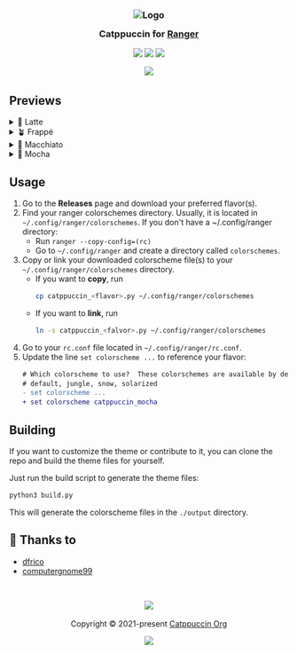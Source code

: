 <h3 align="center">
	<img src="https://raw.githubusercontent.com/catppuccin/catppuccin/main/assets/logos/exports/1544x1544_circle.png" width="100" alt="Logo"/><br/>
	<img src="https://raw.githubusercontent.com/catppuccin/catppuccin/main/assets/misc/transparent.png" height="30" width="0px"/>
	Catppuccin for <a href="https://ranger.fm/">Ranger</a>
	<img src="https://raw.githubusercontent.com/catppuccin/catppuccin/main/assets/misc/transparent.png" height="30" width="0px"/>
</h3>

<p align="center">
	<a href="https://github.com/catppuccin/template/stargazers"><img src="https://img.shields.io/github/stars/catppuccin/template?colorA=363a4f&colorB=b7bdf8&style=for-the-badge"></a>
	<a href="https://github.com/catppuccin/template/issues"><img src="https://img.shields.io/github/issues/catppuccin/template?colorA=363a4f&colorB=f5a97f&style=for-the-badge"></a>
	<a href="https://github.com/catppuccin/template/contributors"><img src="https://img.shields.io/github/contributors/catppuccin/template?colorA=363a4f&colorB=a6da95&style=for-the-badge"></a>
</p>

<p align="center">
	<img src="https://raw.githubusercontent.com/catppuccin/catppuccin/main/assets/previews/preview.webp"/>
</p>

## Previews

<details>
<summary>🌻 Latte</summary>
<img src="https://raw.githubusercontent.com/catppuccin/catppuccin/main/assets/previews/latte.webp"/>
</details>
<details>
<summary>🪴 Frappé</summary>
<img src="https://raw.githubusercontent.com/catppuccin/catppuccin/main/assets/previews/frappe.webp"/>
</details>
<details>
<summary>🌺 Macchiato</summary>
<img src="https://raw.githubusercontent.com/catppuccin/catppuccin/main/assets/previews/macchiato.webp"/>
</details>
<details>
<summary>🌿 Mocha</summary>
<img src="https://raw.githubusercontent.com/catppuccin/catppuccin/main/assets/previews/mocha.webp"/>
</details>

## Usage

1. Go to the **Releases** page and download your preferred flavor(s).
2. Find your ranger colorschemes directory. Usually, it is located in
   `~/.config/ranger/colorschemes`. If you don't have a ~/.config/ranger
   directory:
   - Run `ranger --copy-config=(rc)`
   - Go to `~/.config/ranger` and create a directory called `colorschemes`.
3. Copy or link your downloaded colorscheme file(s) to your
   `~/.config/ranger/colorschemes` directory.
   - If you want to **copy**, run
     ```bash
     cp catppuccin_<flavor>.py ~/.config/ranger/colorschemes
     ```
   - If you want to **link**, run
     ```bash
     ln -s catppuccin_<falvor>.py ~/.config/ranger/colorschemes
     ```
4. Go to your `rc.conf` file located in `~/.config/ranger/rc.conf`.
5. Update the line `set colorscheme ...` to reference your flavor:
   ```diff
   # Which colorscheme to use?  These colorschemes are available by default:
   # default, jungle, snow, solarized
   - set colorscheme ...
   + set colorscheme catppuccin_mocha
   ```

## Building

If you want to customize the theme or contribute to it, you can clone the repo
and build the theme files for yourself.

Just run the build script to generate the theme files:

```bash
python3 build.py
```

This will generate the colorscheme files in the `./output` directory.

## 💝 Thanks to

- [dfrico](https://github.com/dfrico)
- [computergnome99](https://github.com/computergnome99)

&nbsp;

<p align="center">
	<img src="https://raw.githubusercontent.com/catppuccin/catppuccin/main/assets/footers/gray0_ctp_on_line.svg?sanitize=true" />
</p>

<p align="center">
	Copyright &copy; 2021-present <a href="https://github.com/catppuccin" target="_blank">Catppuccin Org</a>
</p>

<p align="center">
	<a href="https://github.com/catppuccin/catppuccin/blob/main/LICENSE"><img src="https://img.shields.io/static/v1.svg?style=for-the-badge&label=License&message=MIT&logoColor=d9e0ee&colorA=363a4f&colorB=b7bdf8"/></a>
</p>

